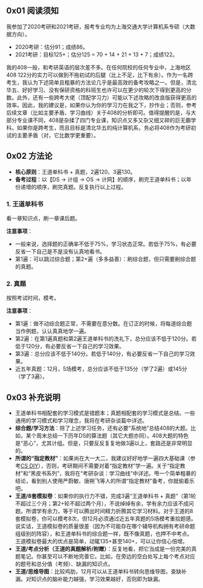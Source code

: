 ## 0x01 阅读须知

我参加了2020考研和2021考研，报考专业均为上海交通大学计算机系专硕（大数据方向）。

- 2020考研：估分91；成绩86。
- 2021考研：目标125+；估分125 = 70 + 14 + 21 + 13 + 7；成绩122。

我的408一般，和考研英语的层次差不多。在任何院校的任何专业中，上海地区408 122分的实力可以做到不拖初试的后腿（比上不足，比下有余）。作为一名跨考生，我认为下述简单且粗暴的方法论几乎是最高效的备考攻略之一。但是，清北华五、好好学习、没有保研资格的科班生也许可以在更少的轮次下得到更高的分数。此外，还有一些跨考大佬（顶配学习力）可能以下述攻略的改良版获得更高的效率。因此，我的建议是，如果你认为你的学习力在我之下，抄作业；否则，参考后续文章（比如主要矛盾、学习曲线）关于408的分析即可。值得提醒的是，与大部分专业课不同，408是杂揉了四门专业课，知识点又多又杂又细又碎的巨无霸学科。如果你是跨考生，而且目标是清北华五的纯计算机系，务必将408作为考研初试的主要矛盾（对，它比数学更重要）。

## 0x02 方法论

- **核心原则**：王道单科书 + 真题，2遍120、3遍130。
- **备考过程**：以【DS → 计组 → OS → 计网】的顺序，刷完王道单科书；以年份递增的顺序，刷完真题。反复执行以上过程。

### 1. 王道单科书

看一章知识点，刷一章课后题。

**注意事项**：

- 一般来说，选择题的正确率不低于75%，学习状态正常。若低于75%，有必要反省一下自己是不是没有认真地看书。
- 第1遍：可以跳过综合题；第2+遍（多多益善）：刷综合题，但只需要刷综合题的真题。

### 2. 真题

按照考试时间，模考。

**注意事项**：

- 第1遍：做不动综合题正常，不需要在意分数。在订正的时候，将每道综合题当作例题，认认真真地学一遍。
- 第2遍：在第1遍真题和第2遍王道单科书的洗礼下，总分应该不低于120分。若低于120分，有必要反省一下自己的学习效果。
- 第3遍：总分应该不低于140分。若低于140分，有必要反省一下自己的学习效果。
- 近五年真题：12月，5场模考，总分应该不低于135分（学了2遍）或145分（学了3遍）。

## 0x03 补充说明

- 王道单科书相配套的学习模式是错题本；真题相配套的学习模式是总结。一些通用的学习模式和学习理念，我将在考研杂谈篇中详述。
- **综合题/学习方法**：除了上述学习任务，还有必要“系统地”总结408的大题。比如，某个周末总结一下历年DS的算法题（其它大题亦同）。408大题的特色是“恶心”，尤其计组。但是，只要反反复复地做3遍以上，套路还是非常明显的。
- **所谓的“指定教材”**：如果尚在大一大二，我建议好好地学一遍四大基础课（参考[CS DIY](https://csdiy.wiki/)），否则，考研期间不需要对着“指定教材”学一遍。关于“指定教材”和“黑皮书系列”，我将在“考研杂谈：学习曲线”中详述。甩一个简单粗暴的结论，看到别人使用严蔚敏、唐朔飞等人的所谓“指定教材”备考，你就偷着乐吧。
- **王道/8套模拟卷**：如果你的执行力不错，完成3遍“王道单科书 + 真题”（第1轮不超过三个月；第2+轮不超过两个月），不说绰绰有余，学有余力应该不成问题。所谓学有余力，等于可以腾出时间精力折腾其它学习材料。对于王道的8套模拟卷，你可以模考8次，但12月必须通过近五年真题的5场模考重拾题感。说实话，王道模拟卷的质量很差（因为不可能存在哪个辅导机构拥有考研命题组级别的阵容），和王道单科书的综合题一样，既不像真题，也押不中考点。王道模拟卷最大的优点是简单，动辄135+甚至140+，可以让你信心倍增。
- **王道/考点分析（王道的真题解析/附赠）**：反复地看，把它当成是一份完美的真题笔记。你甚至可以不断地完善它。比如，在旁边的空白处写上每个考点对应的题号和总分值（考频）、缺漏的知识点。
- **王道/思维导图**：比较鸡肋，12月可以从王道单科书转向思维导图，查缺补漏。对知识点的脑补能力越强，学习效果越好，否则即为缺漏。